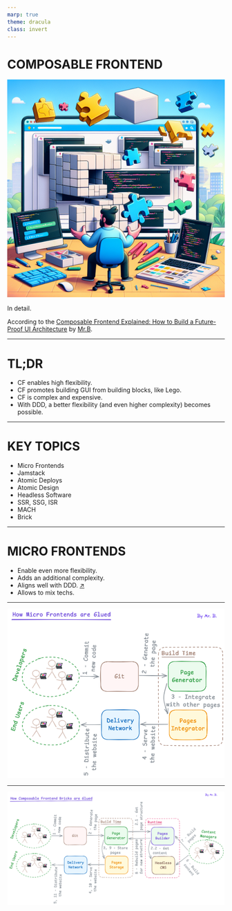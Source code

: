 ```yaml
---
marp: true
theme: dracula
class: invert
---
```


# COMPOSABLE FRONTEND

![bg right fill brightness:0.8](./cover.png)

In detail.

According to the [Composable Frontend Explained: How to Build a Future-Proof UI Architecture](https://balov.dev/blog/composable-frontend-explained-how-to-build-a-future-proof-ui-architecture/) by [Mr.B](https://balov.dev/).

---

# TL;DR

- CF enables high flexibility.
- CF promotes building GUI from building blocks, like Lego.
- CF is complex and expensive.
- With DDD, a better flexibility (and even higher complexity) becomes possible.

---

# KEY TOPICS

- Micro Frontends
- Jamstack
- Atomic Deploys
- Atomic Design
- Headless Software
- SSR, SSG, ISR
- MACH
- Brick

---

# MICRO FRONTENDS

- Enable even more flexibility.
- Adds an additional complexity.
- Aligns well with DDD. [↗](https://balov.dev/blog/composable-frontend-explained-how-to-build-a-future-proof-ui-architecture/#the-power-of-domain-oriented-teams)
- Allows to mix techs.

---

![bg fit brightness:0.8](../../../how-micro-frontends-are-glued--large.webp)

---

![bg fit brightness:0.8](../../../how-composable-frontend-bricks-are-glued--large.webp)
